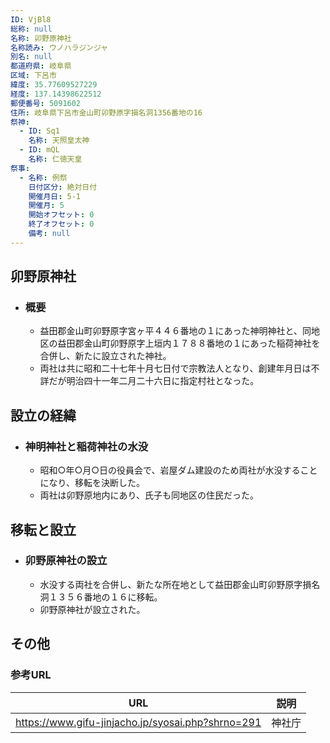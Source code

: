 ```yaml
---
ID: VjBl8
総称: null
名称: 卯野原神社
名称読み: ウノハラジンジャ
別名: null
都道府県: 岐阜県
区域: 下呂市
緯度: 35.77609527229
経度: 137.14398622512
郵便番号: 5091602
住所: 岐阜県下呂市金山町卯野原字損名洞1356番地の16
祭神:
  - ID: Sq1
    名称: 天照皇太神
  - ID: mQL
    名称: 仁徳天皇
祭事:
  - 名称: 例祭
    日付区分: 絶対日付
    開催月日: 5-1
    開催月: 5
    開始オフセット: 0
    終了オフセット: 0
    備考: null
---
```


## 卯野原神社

- ### 概要
  - 益田郡金山町卯野原字宮ヶ平４４６番地の１にあった神明神社と、同地区の益田郡金山町卯野原字上垣内１７８８番地の１にあった稲荷神社を合併し、新たに設立された神社。
  - 両社は共に昭和二十七年十月七日付で宗教法人となり、創建年月日は不詳だが明治四十一年二月二十六日に指定村社となった。

## 設立の経緯

- ### 神明神社と稲荷神社の水没
  - 昭和○年○月○日の役員会で、岩屋ダム建設のため両社が水没することになり、移転を決断した。
  - 両社は卯野原地内にあり、氏子も同地区の住民だった。

## 移転と設立

- ### 卯野原神社の設立
  - 水没する両社を合併し、新たな所在地として益田郡金山町卯野原字損名洞１３５６番地の１６に移転。
  - 卯野原神社が設立された。

## その他

### 参考URL

| URL                                               | 説明   |
| ------------------------------------------------- | ------ |
| https://www.gifu-jinjacho.jp/syosai.php?shrno=291 | 神社庁 |
